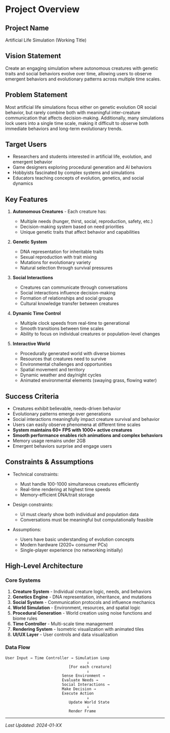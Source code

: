 # Project Overview

## Project Name
Artificial Life Simulation (Working Title)

## Vision Statement
Create an engaging simulation where autonomous creatures with genetic traits and social behaviors evolve over time, allowing users to observe emergent behaviors and evolutionary patterns across multiple time scales.

## Problem Statement
Most artificial life simulations focus either on genetic evolution OR social behavior, but rarely combine both with meaningful inter-creature communication that affects decision-making. Additionally, many simulations lock users into a single time scale, making it difficult to observe both immediate behaviors and long-term evolutionary trends.

## Target Users
- Researchers and students interested in artificial life, evolution, and emergent behavior
- Game designers exploring procedural generation and AI behaviors
- Hobbyists fascinated by complex systems and simulations
- Educators teaching concepts of evolution, genetics, and social dynamics

## Key Features
1. **Autonomous Creatures** - Each creature has:
   - Multiple needs (hunger, thirst, social, reproduction, safety, etc.)
   - Decision-making system based on need priorities
   - Unique genetic traits that affect behavior and capabilities

2. **Genetic System**
   - DNA representation for inheritable traits
   - Sexual reproduction with trait mixing
   - Mutations for evolutionary variety
   - Natural selection through survival pressures

3. **Social Interactions**
   - Creatures can communicate through conversations
   - Social interactions influence decision-making
   - Formation of relationships and social groups
   - Cultural knowledge transfer between creatures

4. **Dynamic Time Control**
   - Multiple clock speeds from real-time to generational
   - Smooth transitions between time scales
   - Ability to focus on individual creatures or population-level changes

5. **Interactive World**
   - Procedurally generated world with diverse biomes
   - Resources that creatures need to survive
   - Environmental challenges and opportunities
   - Spatial movement and territory
   - Dynamic weather and day/night cycles
   - Animated environmental elements (swaying grass, flowing water)

## Success Criteria
- Creatures exhibit believable, needs-driven behavior
- Evolutionary patterns emerge over generations
- Social interactions meaningfully impact creature survival and behavior
- Users can easily observe phenomena at different time scales
- **System maintains 60+ FPS with 1000+ active creatures**
- **Smooth performance enables rich animations and complex behaviors**
- Memory usage remains under 2GB
- Emergent behaviors surprise and engage users

## Constraints & Assumptions
- Technical constraints:
  - Must handle 100-1000 simultaneous creatures efficiently
  - Real-time rendering at highest time speeds
  - Memory-efficient DNA/trait storage
  
- Design constraints:
  - UI must clearly show both individual and population data
  - Conversations must be meaningful but computationally feasible
  
- Assumptions:
  - Users have basic understanding of evolution concepts
  - Modern hardware (2020+ consumer PCs)
  - Single-player experience (no networking initially)

## High-Level Architecture

### Core Systems
1. **Creature System** - Individual creature logic, needs, and behaviors
2. **Genetics Engine** - DNA representation, inheritance, and mutations
3. **Social System** - Communication protocols and influence mechanics
4. **World Simulation** - Environment, resources, and spatial logic
5. **Procedural Generation** - World creation using noise functions and biome rules
6. **Time Controller** - Multi-scale time management
7. **Rendering System** - Isometric visualization with animated tiles
8. **UI/UX Layer** - User controls and data visualization

### Data Flow
```
User Input → Time Controller → Simulation Loop
                                    ↓
                            [For each creature]
                                    ↓
                         Sense Environment → 
                         Evaluate Needs → 
                         Social Interactions →
                         Make Decision →
                         Execute Action
                                    ↓
                            Update World State
                                    ↓
                            Render Frame
```

---
*Last Updated: 2024-01-XX*
